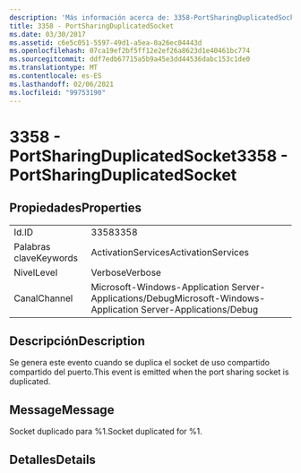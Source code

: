```yaml
---
description: 'Más información acerca de: 3358-PortSharingDuplicatedSocket'
title: 3358 - PortSharingDuplicatedSocket
ms.date: 03/30/2017
ms.assetid: c6e5c051-5597-49d1-a5ea-0a26ec04443d
ms.openlocfilehash: 07ca19ef2bf5ff12e2ef26a8623d1e40461bc774
ms.sourcegitcommit: ddf7edb67715a5b9a45e3dd44536dabc153c1de0
ms.translationtype: MT
ms.contentlocale: es-ES
ms.lasthandoff: 02/06/2021
ms.locfileid: "99753190"
---
```

# <a name="3358---portsharingduplicatedsocket"></a><span data-ttu-id="ecafb-103">3358 - PortSharingDuplicatedSocket</span><span class="sxs-lookup"><span data-stu-id="ecafb-103">3358 - PortSharingDuplicatedSocket</span></span>

## <a name="properties"></a><span data-ttu-id="ecafb-104">Propiedades</span><span class="sxs-lookup"><span data-stu-id="ecafb-104">Properties</span></span>  
  
|||  
|-|-|  
|<span data-ttu-id="ecafb-105">Id.</span><span class="sxs-lookup"><span data-stu-id="ecafb-105">ID</span></span>|<span data-ttu-id="ecafb-106">3358</span><span class="sxs-lookup"><span data-stu-id="ecafb-106">3358</span></span>|  
|<span data-ttu-id="ecafb-107">Palabras clave</span><span class="sxs-lookup"><span data-stu-id="ecafb-107">Keywords</span></span>|<span data-ttu-id="ecafb-108">ActivationServices</span><span class="sxs-lookup"><span data-stu-id="ecafb-108">ActivationServices</span></span>|  
|<span data-ttu-id="ecafb-109">Nivel</span><span class="sxs-lookup"><span data-stu-id="ecafb-109">Level</span></span>|<span data-ttu-id="ecafb-110">Verbose</span><span class="sxs-lookup"><span data-stu-id="ecafb-110">Verbose</span></span>|  
|<span data-ttu-id="ecafb-111">Canal</span><span class="sxs-lookup"><span data-stu-id="ecafb-111">Channel</span></span>|<span data-ttu-id="ecafb-112">Microsoft-Windows-Application Server-Applications/Debug</span><span class="sxs-lookup"><span data-stu-id="ecafb-112">Microsoft-Windows-Application Server-Applications/Debug</span></span>|  
  
## <a name="description"></a><span data-ttu-id="ecafb-113">Descripción</span><span class="sxs-lookup"><span data-stu-id="ecafb-113">Description</span></span>  

 <span data-ttu-id="ecafb-114">Se genera este evento cuando se duplica el socket de uso compartido compartido del puerto.</span><span class="sxs-lookup"><span data-stu-id="ecafb-114">This event is emitted when the port sharing socket is duplicated.</span></span>  
  
## <a name="message"></a><span data-ttu-id="ecafb-115">Message</span><span class="sxs-lookup"><span data-stu-id="ecafb-115">Message</span></span>  

 <span data-ttu-id="ecafb-116">Socket duplicado para %1.</span><span class="sxs-lookup"><span data-stu-id="ecafb-116">Socket duplicated for %1.</span></span>  
  
## <a name="details"></a><span data-ttu-id="ecafb-117">Detalles</span><span class="sxs-lookup"><span data-stu-id="ecafb-117">Details</span></span>

